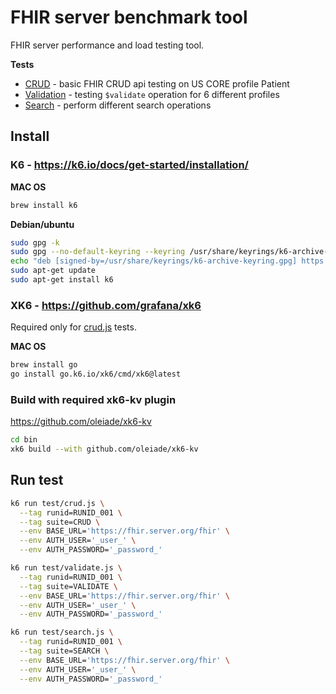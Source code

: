 # FHIR server benchmark tool

FHIR server performance and load testing tool.

__Tests__
- [CRUD](./test/crud.js) - basic FHIR CRUD api testing on US CORE profile Patient  
- [Validation](./test/validation.js) - testing `$validate` operation for 6 different profiles
- [Search](./test/search.js) - perform different search operations


##  Install

### K6 - https://k6.io/docs/get-started/installation/

__MAC OS__
```bash
brew install k6
```

__Debian/ubuntu__
```bash
sudo gpg -k
sudo gpg --no-default-keyring --keyring /usr/share/keyrings/k6-archive-keyring.gpg --keyserver hkp://keyserver.ubuntu.com:80 --recv-keys C5AD17C747E3415A3642D57D77C6C491D6AC1D69
echo "deb [signed-by=/usr/share/keyrings/k6-archive-keyring.gpg] https://dl.k6.io/deb stable main" | sudo tee /etc/apt/sources.list.d/k6.list
sudo apt-get update
sudo apt-get install k6

```
  
### XK6 - https://github.com/grafana/xk6

Required only for [crud.js](./test/crud.js) tests.

__MAC OS__
```bash
brew install go
go install go.k6.io/xk6/cmd/xk6@latest
```

### Build with required xk6-kv plugin
https://github.com/oleiade/xk6-kv

```bash
cd bin
xk6 build --with github.com/oleiade/xk6-kv
```

## Run test

```bash
k6 run test/crud.js \
  --tag runid=RUNID_001 \
  --tag suite=CRUD \
  --env BASE_URL='https://fhir.server.org/fhir' \
  --env AUTH_USER='_user_' \
  --env AUTH_PASSWORD='_password_'

k6 run test/validate.js \
  --tag runid=RUNID_001 \
  --tag suite=VALIDATE \
  --env BASE_URL='https://fhir.server.org/fhir' \
  --env AUTH_USER='_user_' \
  --env AUTH_PASSWORD='_password_'

k6 run test/search.js \
  --tag runid=RUNID_001 \
  --tag suite=SEARCH \
  --env BASE_URL='https://fhir.server.org/fhir' \
  --env AUTH_USER='_user_' \
  --env AUTH_PASSWORD='_password_'
```